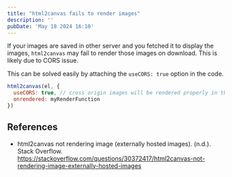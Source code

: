 ```yaml
---
title: "html2canvas fails to render images"
description: ''
pubDate: 'May 18 2024 16:10'
---
```


If your images are saved in other server and you fetched it to display the images, `html2canvas` may fail to render those images on download. This is likely due to CORS issue.

This can be solved easily by attaching the `useCORS: true` option in the code.

```js
html2canvas(el, {
  useCORS: true, // cross origin images will be rendered properly in the image
  onrendered: myRenderFunction
})
```


## References
- html2canvas not rendering image (externally hosted images). (n.d.). Stack Overflow. https://stackoverflow.com/questions/30372417/html2canvas-not-rendering-image-externally-hosted-images